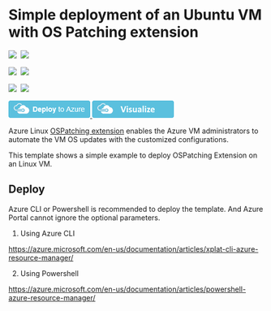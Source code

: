 # Simple deployment of an Ubuntu VM with OS Patching extension

<IMG SRC="https://azbotstorage.blob.core.windows.net/badges/201-ospatching-extension-on-ubuntu/PublicLastTestDate.svg" />&nbsp;
<IMG SRC="https://azbotstorage.blob.core.windows.net/badges/201-ospatching-extension-on-ubuntu/PublicDeployment.svg" />&nbsp;

<IMG SRC="https://azbotstorage.blob.core.windows.net/badges/201-ospatching-extension-on-ubuntu/FairfaxLastTestDate.svg" />&nbsp;
<IMG SRC="https://azbotstorage.blob.core.windows.net/badges/201-ospatching-extension-on-ubuntu/FairfaxDeployment.svg" />&nbsp;

<IMG SRC="https://azbotstorage.blob.core.windows.net/badges/201-ospatching-extension-on-ubuntu/BestPracticeResult.svg" />&nbsp;
<IMG SRC="https://azbotstorage.blob.core.windows.net/badges/201-ospatching-extension-on-ubuntu/CredScanResult.svg" />&nbsp;

<a href="https://portal.azure.com/#create/Microsoft.Template/uri/https%3A%2F%2Fraw.githubusercontent.com%2FAzure%2Fazure-quickstart-templates%2Fmaster%2F201-ospatching-extension-on-ubuntu%2Fazuredeploy.json" target="_blank">
    <img src="https://raw.githubusercontent.com/Azure/azure-quickstart-templates/master/1-CONTRIBUTION-GUIDE/images/deploytoazure.png"/>
</a>
<a href="http://armviz.io/#/?load=https%3A%2F%2Fraw.githubusercontent.com%2FAzure%2Fazure-quickstart-templates%2Fmaster%2F201-ospatching-extension-on-ubuntu%2Fazuredeploy.json" target="_blank">
    <img src="https://raw.githubusercontent.com/Azure/azure-quickstart-templates/master/1-CONTRIBUTION-GUIDE/images/visualizebutton.png"/>
</a>

Azure Linux [OSPatching extension](https://github.com/Azure/azure-linux-extensions/tree/master/OSPatching) enables the Azure VM administrators to automate the VM OS updates with the customized configurations.

This template shows a simple example to deploy OSPatching Extension on an Linux VM.

## Deploy

Azure CLI or Powershell is recommended to deploy the template. And Azure Portal cannot ignore the optional parameters.

1. Using Azure CLI

  https://azure.microsoft.com/en-us/documentation/articles/xplat-cli-azure-resource-manager/

2. Using Powershell

  https://azure.microsoft.com/en-us/documentation/articles/powershell-azure-resource-manager/


